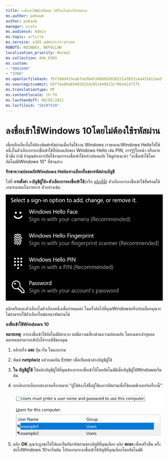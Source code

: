 ```yaml
---
title: ลงชื่อเข้าใช้Windows 10โดยไม่ต้องใช้รหัสผ่าน
ms.author: pebaum
author: pebaum
manager: scotv
ms.audience: Admin
ms.topic: article
ms.service: o365-administration
ROBOTS: NOINDEX, NOFOLLOW
localization_priority: Normal
ms.collection: Adm_O365
ms.custom:
- "9001690"
- "3766"
ms.openlocfilehash: fbf190d433eabfee5b45348d05d918222a385314a431812aa5f5926aacf11560
ms.sourcegitcommit: b5f7da89a650d2915dc652449623c78be6247175
ms.translationtype: MT
ms.contentlocale: th-TH
ms.lasthandoff: 08/05/2021
ms.locfileid: "54107539"
---
```

# <a name="sign-in-to-windows-10-without-using-a-password"></a>ลงชื่อเข้าใช้Windows 10โดยไม่ต้องใช้รหัสผ่าน

เพื่อหลีกเลี่ยงไม่ให้ต้องพิมพ์รหัสผ่านเมื่อเริ่มใช้งาน Windows เราขอแนะWindows Helloให้ใช้หนึ่งในตัวเลือกการลงชื่อเข้าใช้ที่ปลอดภัยของ Windows Hello เช่น PIN, การรู้รู้ใบหน้า หรือลายนิ้วมือ ถ้ามี ถ้าคุณต้องการปิดใช้งานการลงชื่อเข้าใช้อย่างปลอดภัย ให้ดูคําแนะนํา "ลงชื่อเข้าใช้โดยอัตโนมัติWindows 10" ที่ด้านล่าง

**รักษาความปลอดภัยWindows Helloทางเลือกอื่นของรหัสผ่านบัญชี**

ไปที่ **การตั้งค่า >บัญชีผู้ใช้>ตัวเลือกการลงชื่อเข้าใช้**(หรือ [คลิกที่นี่](ms-settings:signinoptions?activationSource=GetHelp)) ตัวเลือกการลงชื่อเข้าใช้ที่พร้อมใช้งานจะแสดงในรายการ ตัวอย่างเช่น:

![ตัวเลือกการลงชื่อเข้าใช้](media/sign-in-options.png)

คลิกหรือแตะตัวเลือกใดตัวเลือกหนึ่งเพื่อกําหนดค่า ในครั้งถัดไปที่คุณWindowsหรือปลดล็อกคุณจะไม่สามารถใช้ตัวเลือกใหม่แทนรหัสผ่านได้ 

**ลงชื่อเข้าใช้Windows 10**

**หมายเหตุ**: การลงชื่อเข้าใช้อัตโนมัติสะดวก แต่มีความเสี่ยงด้านความปลอดภัย โดยเฉพาะถ้าบุคคลหลายคนสามารถเข้าถึงได้จากพีซีของคุณ 

1. คลิกหรือ **แตะ** ปุ่ม เริ่ม ในแถบงาน

2. พิมพ์ **netplwiz** แล้วกดแป้น Enter เพื่อเปิดหน้าต่างบัญชีผู้ใช้

3. **ใน บัญชีผู้ใช้** ให้คลิกบัญชีผู้ใช้ที่คุณต้องการลงชื่อเข้าใช้โดยอัตโนมัติเมื่อบัญชีผู้ใช้Windowsเริ่มต้น

4. ยกเลิกการเลือกกล่องกาเครื่องหมาย "ผู้ใช้ต้องใส่ชื่อผู้ใช้และรหัสผ่านเพื่อใช้คอมพิวเตอร์เครื่องนี้"

    ![ผู้ใช้ต้องใส่ตัวเลือกชื่อผู้ใช้และรหัสผ่าน](media/users-must-enter-username.png)

5. คลิก **OK** คุณจะถูกขอให้ใส่และยืนยันรหัสผ่านของบัญชีที่คุณเลือก คลิก **ตกลง** เพื่อเสร็จสิ้น ครั้งต่อไปWindows 10จะเริ่มต้น โปรแกรมจะลงชื่อเข้าใช้บัญชีที่คุณเลือกโดยอัตโนมัติ
